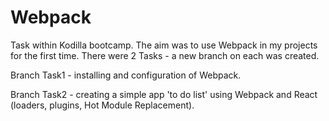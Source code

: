 # Webpack
Task within Kodilla bootcamp. The aim was to use Webpack in my projects for the first time.
There were 2 Tasks - a new branch on each was created.

Branch Task1 - installing and configuration of Webpack.

Branch Task2 - creating a simple app 'to do list' using Webpack and React (loaders, plugins, Hot Module Replacement).
